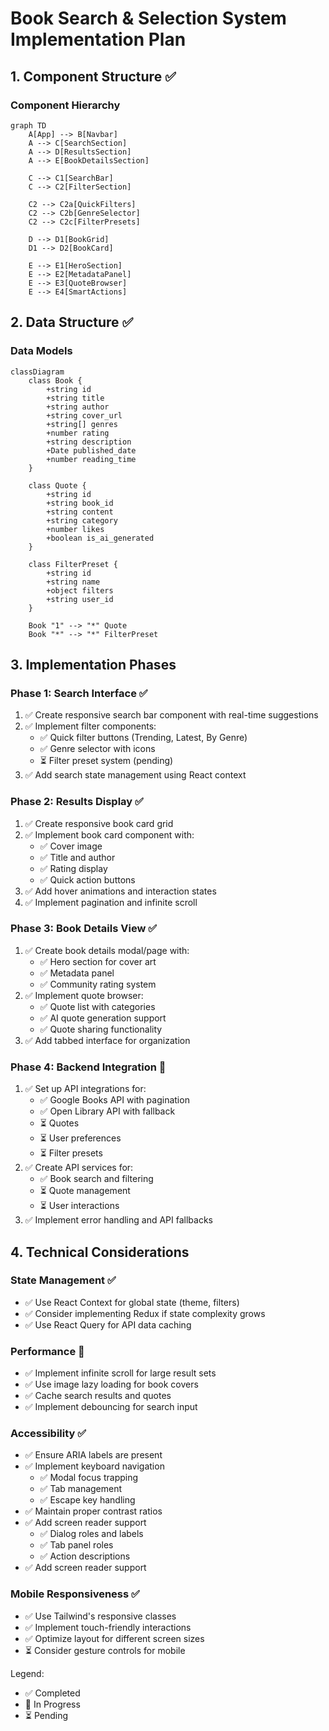 # Book Search & Selection System Implementation Plan

## 1. Component Structure ✅

### Component Hierarchy
```mermaid
graph TD
    A[App] --> B[Navbar]
    A --> C[SearchSection]
    A --> D[ResultsSection]
    A --> E[BookDetailsSection]
    
    C --> C1[SearchBar]
    C --> C2[FilterSection]
    
    C2 --> C2a[QuickFilters]
    C2 --> C2b[GenreSelector]
    C2 --> C2c[FilterPresets]
    
    D --> D1[BookGrid]
    D1 --> D2[BookCard]
    
    E --> E1[HeroSection]
    E --> E2[MetadataPanel]
    E --> E3[QuoteBrowser]
    E --> E4[SmartActions]
```

## 2. Data Structure ✅

### Data Models
```mermaid
classDiagram
    class Book {
        +string id
        +string title
        +string author
        +string cover_url
        +string[] genres
        +number rating
        +string description
        +Date published_date
        +number reading_time
    }
    
    class Quote {
        +string id
        +string book_id
        +string content
        +string category
        +number likes
        +boolean is_ai_generated
    }
    
    class FilterPreset {
        +string id
        +string name
        +object filters
        +string user_id
    }
    
    Book "1" --> "*" Quote
    Book "*" --> "*" FilterPreset
```

## 3. Implementation Phases

### Phase 1: Search Interface ✅
1. ✅ Create responsive search bar component with real-time suggestions
2. ✅ Implement filter components:
   - ✅ Quick filter buttons (Trending, Latest, By Genre)
   - ✅ Genre selector with icons
   - ⏳ Filter preset system (pending)
3. ✅ Add search state management using React context

### Phase 2: Results Display ✅
1. ✅ Create responsive book card grid
2. ✅ Implement book card component with:
   - ✅ Cover image
   - ✅ Title and author
   - ✅ Rating display
   - ✅ Quick action buttons
3. ✅ Add hover animations and interaction states
4. ✅ Implement pagination and infinite scroll

### Phase 3: Book Details View ✅
1. ✅ Create book details modal/page with:
   - ✅ Hero section for cover art
   - ✅ Metadata panel
   - ✅ Community rating system
2. ✅ Implement quote browser:
   - ✅ Quote list with categories
   - ✅ AI quote generation support
   - ✅ Quote sharing functionality
3. ✅ Add tabbed interface for organization

### Phase 4: Backend Integration 🔄
1. ✅ Set up API integrations for:
   - ✅ Google Books API with pagination
   - ✅ Open Library API with fallback
   - ⏳ Quotes
   - ⏳ User preferences
   - ⏳ Filter presets
2. ✅ Create API services for:
   - ✅ Book search and filtering
   - ⏳ Quote management
   - ⏳ User interactions
3. ✅ Implement error handling and API fallbacks

## 4. Technical Considerations

### State Management ✅
- ✅ Use React Context for global state (theme, filters)
- ✅ Consider implementing Redux if state complexity grows
- ✅ Use React Query for API data caching

### Performance 🔄
- ✅ Implement infinite scroll for large result sets
- ✅ Use image lazy loading for book covers
- ✅ Cache search results and quotes
- ✅ Implement debouncing for search input
### Accessibility ✅
- ✅ Ensure ARIA labels are present
- ✅ Implement keyboard navigation
  - ✅ Modal focus trapping
  - ✅ Tab management
  - ✅ Escape key handling
- ✅ Maintain proper contrast ratios
- ✅ Add screen reader support
  - ✅ Dialog roles and labels
  - ✅ Tab panel roles
  - ✅ Action descriptions
- ✅ Add screen reader support

### Mobile Responsiveness ✅
- ✅ Use Tailwind's responsive classes
- ✅ Implement touch-friendly interactions
- ✅ Optimize layout for different screen sizes
- ⏳ Consider gesture controls for mobile

Legend:
- ✅ Completed
- 🔄 In Progress
- ⏳ Pending